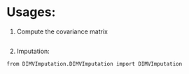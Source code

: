 



# Usages: 
1. Compute the covariance matrix
```

```
2. Imputation:
 ```
 from DIMVImputation.DIMVImputation import DIMVImputation

 ```
